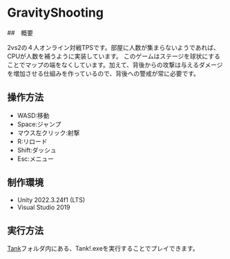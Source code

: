 # GravityShooting

##　概要

2vs2の４人オンライン対戦TPSです。部屋に人数が集まらないようであれば、CPUが人数を補うように実装しています。
このゲームはステージを球状にすることでマップの端をなくしています。加えて、背後からの攻撃は与えるダメージを増加させる仕組みを作っているので、背後への警戒が常に必要です。

## 操作方法

 - WASD:移動
 - Space:ジャンプ
 - マウス左クリック:射撃
 - R:リロード
 - Shift:ダッシュ
 - Esc:メニュー

## 制作環境

 - Unity 2022.3.24f1 (LTS)
 - Visual Studio 2019

## 実行方法
[Tank](Tank/)フォルダ内にある、Tank!.exeを実行することでプレイできます。
